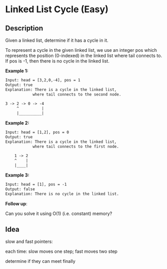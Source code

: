# Linked List Cycle (Easy)

## Description

Given a linked list, determine if it has a cycle in it.

To represent a cycle in the given linked list, we use an integer pos which represents the position (0-indexed) in the linked list where tail connects to. If pos is -1, then there is no cycle in the linked list.

**Example 1:**
```html
Input: head = [3,2,0,-4], pos = 1
Output: true
Explanation: There is a cycle in the linked list, 
            where tail connects to the second node.
            
3 -> 2 -> 0 -> -4
     ^          |     
     |__________|
```
     
**Example 2:**
```html
Input: head = [1,2], pos = 0
Output: true
Explanation: There is a cycle in the linked list, 
            where tail connects to the first node.
                        
    1 -> 2
    ^    |     
    |____|
```

**Example 3:**
```html
Input: head = [1], pos = -1
Output: false
Explanation: There is no cycle in the linked list.
```

**Follow up**:

Can you solve it using O(1) (i.e. constant) memory?

## Idea
slow and fast pointers:

each time: slow moves one step; fast moves two step

determine if they can meet finally

